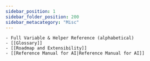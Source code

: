 ```yaml
---
sidebar_position: 1
sidebar_folder_position: 200
sidebar_metacategory: "Misc"
---
```


    - Full Variable & Helper Reference (alphabetical)  
    - [[Glossary]]
    - [[Roadmap and Extensibility]]  
    - [[Reference Manual for AI|Reference Manual for AI]]